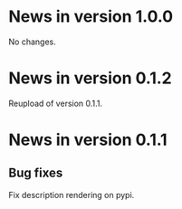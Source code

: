 # News in version 1.0.0

No changes.

# News in version 0.1.2

Reupload of version 0.1.1.

# News in version 0.1.1

## Bug fixes

Fix description rendering on pypi.
